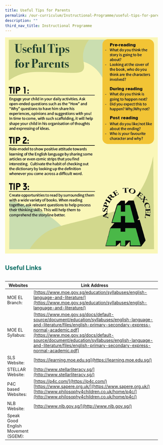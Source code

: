 ```yaml
---
title: Useful Tips for Parents
permalink: /our-curriculum/Instructional-Programme/useful-tips-for-parents/
description: ""
third_nav_title: Instructional Programme
---
```

![](/images/tipsforparents.png)

<b style="color:#016C62; font-size:20px; line-height: 3;">Useful Links</b><br>



| Websites | Link Address | 
| -------- | -------- | 
| MOE EL Branch:     | [https://www.moe.gov.sg/education/syllabuses/english-language-and-literature/](https://www.moe.gov.sg/education/syllabuses/english-language-and-literature/)     | 
|MOE EL Syllabus: | [https://www.moe.gov.sg/docs/default-source/document/education/syllabuses/english-language-and-literature/files/english-primary-secondary-express-normal-academic.pdf](https://www.moe.gov.sg/docs/default-source/document/education/syllabuses/english-language-and-literature/files/english-primary-secondary-express-normal-academic.pdf) |
|SLS Website: | [https://learning.moe.edu.sg](https://learning.moe.edu.sg/) |
| STELLAR Website:  | [http://www.stellarliteracy.sg/](http://www.stellarliteracy.sg/) |
| P4C based Websites: | [https://p4c.com/](https://p4c.com/)  <br> [https://www.sapere.org.uk/](https://www.sapere.org.uk/)<br>[http://www.philosophy4children.co.uk/home/p4c/](http://www.philosophy4children.co.uk/home/p4c/) |
|NLB Website:| [http://www.nlb.gov.sg/](http://www.nlb.gov.sg/)|
| Speak Good English Movement (SGEM): | 